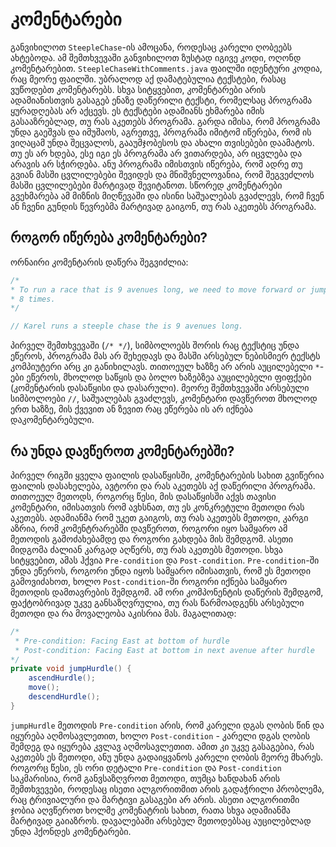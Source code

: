 # კომენტარები

განვიხილოთ `SteepleChase`-ის ამოცანა, როდესაც კარელი ღობეებს ახტებოდა. ამ შემთხვევაში განვიხილოთ ზუსტად იგივე კოდი, ოღონდ კომენტარებით. `SteepleChaseWithComments.java` ფაილში იდენტური კოდია, რაც მეორე ფაილში. უბრალოდ აქ დამატებულია ტექსტები, რასაც ვუწოდებთ კომენტარებს. სხვა სიტყვებით, კომენტარები არის ადამიანისთვის გასაგებ ენაზე დაწერილი ტექსტი, რომელსაც პროგრამა ყურადღებას არ აქცევს. ეს ტექსტები ადამიანს ეხმარება იმის გასააზრებლად, თუ რას აკეთებს პროგრამა. გარდა იმისა, რომ პროგრამა უნდა გაეშვას და იმუშაოს, აგრეთვე, პროგრამა იმიტომ იწერება, რომ ის ვიღაცამ უნდა შეცვალოს, გააუმჯობესოს და ახალი თვისებები დაამატოს. თუ ეს არ ხდება, ესე იგი ეს პროგრამა არ ვითარდება, არ იცვლება და არავის არ სჭირდება. ანუ პროგრამა იმისთვის იწერება, რომ ადრე თუ გვიან მასში ცვლილებები შევიდეს და მნიშვნელოვანია, რომ შეგვეძლოს მასში ცვლილებები მარტივად შევიტანოთ. სწორედ კომენტარები გვეხმარება ამ მიზნის მიღწევაში და ისინი საშუალებას გვაძლევს, რომ ჩვენ ან ჩვენი გუნდის წევრებმა მარტივად გაიგონ, თუ რას აკეთებს პროგრამა.

## როგორ იწერება კომენტარები?

ორნაირი კომენტარის დაწერა შეგვიძლია:

```java
/*
* To run a race that is 9 avenues long, we need to move forward or jump hurdles
* 8 times.
*/

// Karel runs a steeple chase the is 9 avenues long.
```

პირველ შემთხვევაში (`/* */`), სიმბოლოებს შორის რაც ტექსტიც უნდა ეწეროს, პროგრამა მას არ შეხედავს და მასში არსებულ ნებისმიერ ტექსტს კომპიუტერი არც კი განიხილავს. თითოეულ ხაზზე არ არის აუცილებელი `*`-ები ეწეროს, მხოლოდ საწყის და ბოლო ხაზებზეა აუცილებელი ფიფქები (კომენტარის დასაწყისი და დასარული). მეორე შემთხვევაში არსებული სიმბოლოები `//`, საშუალებას გვაძლევს, კომენტარი დავწეროთ მხოლოდ ერთ ხაზზე, მის ქვევით ან ზევით რაც ეწერება ის არ იქნება დაკომენტარებული.

## რა უნდა დავწეროთ კომენტარებში?

პირველ რიგში ყველა ფაილის დასაწყისში, კომენტარების სახით გვიწერია ფაილის დასახელება, ავტორი და რას აკეთებს აქ დაწერილი პროგრამა. თითოეულ მეთოდს, როგორც წესი, მის დასაწყისში აქვს თავისი კომენტარი, იმისათვის რომ ავხსნათ, თუ ეს კონკრეტული მეთოდი რას აკეთებს. ადამიანმა რომ უკეთ გაიგოს, თუ რას აკეთებს მეთოდი, კარგი აზრია, რომ კომენტრარებში დავწეროთ, როგორი იყო სამყარო ამ მეთოდის გამოძახებამდე და როგორი გახდება მის შემდგომ. ასეთი მიდგომა ძალიან კარგად აღწერს, თუ რას აკეთებს მეთოდი. სხვა სიტყვებით, ამას ჰქვია `Pre-condition` და `Post-condition`. `Pre-condition`-ში უნდა ეწეროს, როგორი უნდა იყოს სამყარო იმისათვის, რომ ეს მეთოდი გამოვიძახოთ, ხოლო `Post-condition`-ში როგორი იქნება სამყარო მეთოდის დამთავრების შემდგომ. ამ ორი კომპონენტის დაწერის შემდგომ, ფაქტობრივად უკვე განსაზღვრულია, თუ რას წარმოადგენს არსებული მეთოდი და რა მოვალეობა აკისრია მას. მაგალითად:

```java
/*
 * Pre-condition: Facing East at bottom of hurdle
 * Post-condition: Facing East at bottom in next avenue after hurdle
*/
private void jumpHurdle() {
    ascendHurdle();
    move();
    descendHurdle();
}
```

`jumpHurdle` მეთოდის `Pre-condition` არის, რომ კარელი დგას ღობის წინ და იყურება აღმოსავლეთით, ხოლო `Post-condition` - კარელი დგას ღობის შემდეგ და იყურება კვლავ აღმოსავლეთით. ამით კი უკვე გასაგებია, რას აკეთებს ეს მეთოდი, ანუ უნდა გადაიყვანოს კარელი ღობის მეორე მხარეს.
როგორც წესი, ეს ორი დეტალი `Pre-condition` და `Post-condition` საკმარისია, რომ განვსაზღვროთ მეთოდი, თუმცა ხანდახან არის შემთხვევები, როდესაც ისეთი ალგორითმით არის გადაჭრილი პრობლემა, რაც ტრივიალური და მარტივი გასაგები არ არის. ასეთი ალგორითმი ჯობია აღვწეროთ ხოლმე კომენატრის სახით, რათა სხვა ადამიანმა მარტივად გაიაზროს. დავალებაში არსებულ მეთოდებსაც აუცილებლად უნდა ჰქონდეს კომენტარები.
